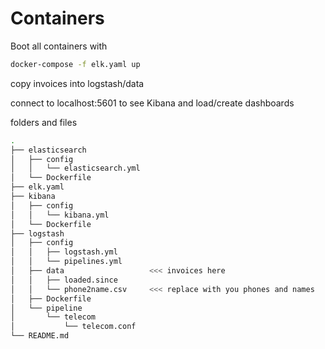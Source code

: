 # Containers

Boot all containers with
```sh
docker-compose -f elk.yaml up
```

copy invoices into logstash/data

connect to localhost:5601 to see Kibana and load/create dashboards

folders and files
```sh
.
├── elasticsearch
│   ├── config
│   │   └── elasticsearch.yml
│   └── Dockerfile
├── elk.yaml
├── kibana
│   ├── config
│   │   └── kibana.yml
│   └── Dockerfile
├── logstash
│   ├── config
│   │   ├── logstash.yml
│   │   └── pipelines.yml
│   ├── data                   <<< invoices here
│   │   ├── loaded.since
│   │   └── phone2name.csv     <<< replace with you phones and names
│   ├── Dockerfile
│   └── pipeline
│       └── telecom
│           └── telecom.conf
└── README.md
```
